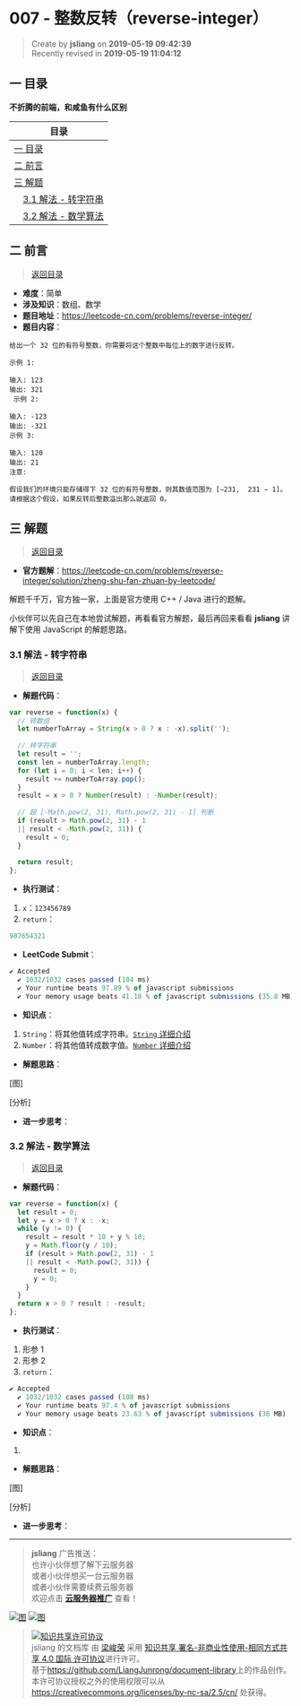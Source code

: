 007 - 整数反转（reverse-integer）
===

> Create by **jsliang** on **2019-05-19 09:42:39**  
> Recently revised in **2019-05-19 11:04:12**

## <a name="chapter-one" id="chapter-one">一 目录</a>

**不折腾的前端，和咸鱼有什么区别**

| 目录 |
| --- | 
| [一 目录](#chapter-one) | 
| <a name="catalog-chapter-two" id="catalog-chapter-two"></a>[二 前言](#chapter-two) |
| <a name="catalog-chapter-three" id="catalog-chapter-three"></a>[三 解题](#chapter-three) |
| &emsp;[3.1 解法 - 转字符串](#chapter-three-one) |
| &emsp;[3.2 解法 - 数学算法](#chapter-three-two) |

## <a name="chapter-two" id="chapter-two">二 前言</a>

> [返回目录](#chapter-one)

* **难度**：简单
* **涉及知识**：数组、数学
* **题目地址**：https://leetcode-cn.com/problems/reverse-integer/
* **题目内容**：

```
给出一个 32 位的有符号整数，你需要将这个整数中每位上的数字进行反转。

示例 1:

输入: 123
输出: 321
 示例 2:

输入: -123
输出: -321
示例 3:

输入: 120
输出: 21
注意:

假设我们的环境只能存储得下 32 位的有符号整数，则其数值范围为 [−231,  231 − 1]。请根据这个假设，如果反转后整数溢出那么就返回 0。
```

## <a name="chapter-three" id="chapter-threed">三 解题</a>

> [返回目录](#chapter-one)

* **官方题解**：https://leetcode-cn.com/problems/reverse-integer/solution/zheng-shu-fan-zhuan-by-leetcode/

解题千千万，官方独一家，上面是官方使用 C++ / Java 进行的题解。

小伙伴可以先自己在本地尝试解题，再看看官方解题，最后再回来看看 **jsliang** 讲解下使用 JavaScript 的解题思路。

### <a name="chapter-three-one" id="chapter-three-one">3.1 解法 - 转字符串</a>

> [返回目录](#chapter-one)

* **解题代码**：

```js
var reverse = function(x) {
  // 转数组
  let numberToArray = String(x > 0 ? x : -x).split('');
  
  // 转字符串
  let result = '';
  const len = numberToArray.length;
  for (let i = 0; i < len; i++) {
    result += numberToArray.pop();
  }
  result = x > 0 ? Number(result) : -Number(result);
  
  // 超 [-Math.pow(2, 31), Math.pow(2, 31) - 1] 判断
  if (result > Math.pow(2, 31) - 1
  || result < -Math.pow(2, 31)) {
    result = 0;
  }
  
  return result;
};
```

* **执行测试**：

1. `x`：`123456789`
2. `return`：

```js
987654321
```

* **LeetCode Submit**：

```js
✔ Accepted
  ✔ 1032/1032 cases passed (104 ms)
  ✔ Your runtime beats 97.89 % of javascript submissions
  ✔ Your memory usage beats 41.18 % of javascript submissions (35.8 MB)
```

* **知识点**：

1. `String`：将其他值转成字符串。[`String` 详细介绍](https://github.com/LiangJunrong/document-library/blob/master/JavaScript-library/JavaScript/Object/String.md)
2. `Number`：将其他值转成数字值。[`Number` 详细介绍](https://github.com/LiangJunrong/document-library/blob/master/JavaScript-library/JavaScript/Object/Number.md)

* **解题思路**：

[图]

[分析]

* **进一步思考**：

### <a name="chapter-three-two" id="chapter-three-two">3.2 解法 - 数学算法</a>

> [返回目录](#chapter-one)

* **解题代码**：

```js
var reverse = function(x) {
  let result = 0;
  let y = x > 0 ? x : -x;
  while (y != 0) {
    result = result * 10 + y % 10;
    y = Math.floor(y / 10);
    if (result > Math.pow(2, 31) - 1
    || result < -Math.pow(2, 31)) {
      result = 0;
      y = 0;
    }
  }
  return x > 0 ? result : -result;
};
```

* **执行测试**：

1. 形参 1
2. 形参 2
3. `return`：

```js
✔ Accepted
  ✔ 1032/1032 cases passed (108 ms)
  ✔ Your runtime beats 97.4 % of javascript submissions
  ✔ Your memory usage beats 23.63 % of javascript submissions (36 MB)
```

* **知识点**：

1. 

* **解题思路**：

[图]

[分析]

* **进一步思考**：



---

> **jsliang** 广告推送：  
> 也许小伙伴想了解下云服务器  
> 或者小伙伴想买一台云服务器  
> 或者小伙伴需要续费云服务器  
> 欢迎点击 **[云服务器推广](https://github.com/LiangJunrong/document-library/blob/master/other-library/Monologue/%E7%A8%B3%E9%A3%9F%E8%89%B0%E9%9A%BE.md)** 查看！

[![图](../../public-repertory/img/z-small-seek-ali-3.jpg)](https://promotion.aliyun.com/ntms/act/qwbk.html?userCode=w7hismrh)
[![图](../../public-repertory/img/z-small-seek-tencent-2.jpg)](https://cloud.tencent.com/redirect.php?redirect=1014&cps_key=49f647c99fce1a9f0b4e1eeb1be484c9&from=console)

> <a rel="license" href="http://creativecommons.org/licenses/by-nc-sa/4.0/"><img alt="知识共享许可协议" style="border-width:0" src="https://i.creativecommons.org/l/by-nc-sa/4.0/88x31.png" /></a><br /><span xmlns:dct="http://purl.org/dc/terms/" property="dct:title">jsliang 的文档库</span> 由 <a xmlns:cc="http://creativecommons.org/ns#" href="https://github.com/LiangJunrong/document-library" property="cc:attributionName" rel="cc:attributionURL">梁峻荣</a> 采用 <a rel="license" href="http://creativecommons.org/licenses/by-nc-sa/4.0/">知识共享 署名-非商业性使用-相同方式共享 4.0 国际 许可协议</a>进行许可。<br />基于<a xmlns:dct="http://purl.org/dc/terms/" href="https://github.com/LiangJunrong/document-library" rel="dct:source">https://github.com/LiangJunrong/document-library</a>上的作品创作。<br />本许可协议授权之外的使用权限可以从 <a xmlns:cc="http://creativecommons.org/ns#" href="https://creativecommons.org/licenses/by-nc-sa/2.5/cn/" rel="cc:morePermissions">https://creativecommons.org/licenses/by-nc-sa/2.5/cn/</a> 处获得。